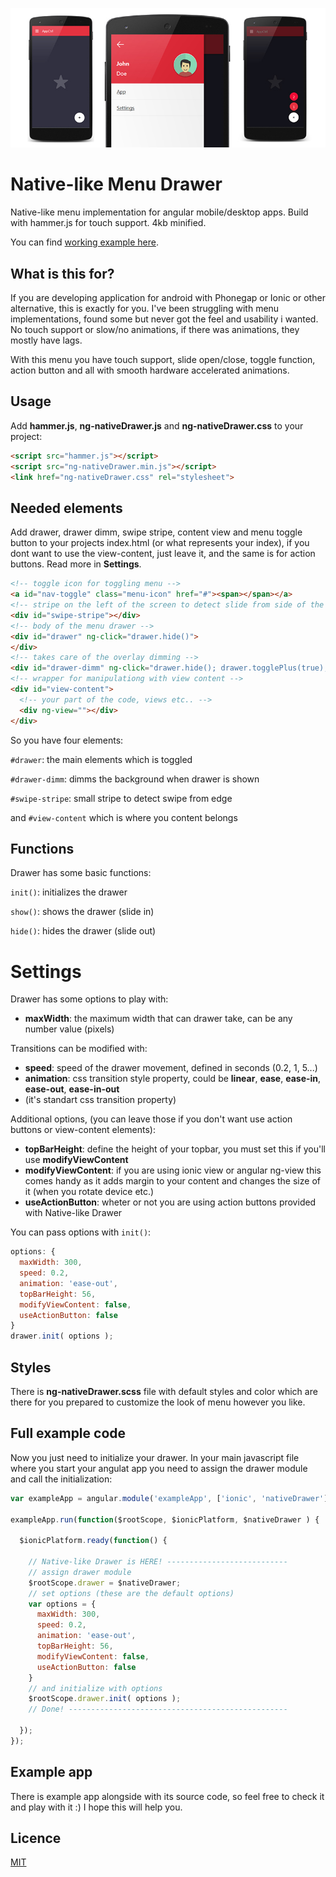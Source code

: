 ![Native-like menu Drawer](title_image.jpg)
# Native-like Menu Drawer
Native-like menu implementation for angular mobile/desktop apps.
Build with hammer.js for touch support. 4kb minified.

You can find [working example here](http://nlmd.vincurekf.cz).

## What is this for?
If you are developing application for android with Phonegap or Ionic or other alternative,
this is exactly for you. 
I've been struggling with menu implementations, found some but never got the feel and usability i wanted. No touch support or slow/no animations, if there was animations, they mostly have lags.

With this menu you have touch support, slide open/close, toggle function, action button and all with smooth hardware accelerated animations.

## Usage
Add **hammer.js**, **ng-nativeDrawer.js** and **ng-nativeDrawer.css** to your project:
```html
<script src="hammer.js"></script>
<script src="ng-nativeDrawer.min.js"></script>
<link href="ng-nativeDrawer.css" rel="stylesheet">
```

## Needed elements
Add drawer, drawer dimm, swipe stripe, content view and menu toggle button to your projects index.html (or what represents your index),
if you dont want to use the view-content, just leave it, and the same is for action buttons. Read more in **Settings**.
```html
<!-- toggle icon for toggling menu -->
<a id="nav-toggle" class="menu-icon" href="#"><span></span></a>
<!-- stripe on the left of the screen to detect slide from side of the screen -->
<div id="swipe-stripe"></div>
<!-- body of the menu drawer -->
<div id="drawer" ng-click="drawer.hide()">
</div>
<!-- takes care of the overlay dimming -->
<div id="drawer-dimm" ng-click="drawer.hide(); drawer.togglePlus(true);"></div>
<!-- wrapper for manipulationg with view content -->
<div id="view-content">
  <!-- your part of the code, views etc.. -->
  <div ng-view=""></div>
</div>
```
So you have four elements:

```#drawer```: the main elements which is toggled

```#drawer-dimm```: dimms the background when drawer is shown

```#swipe-stripe```: small stripe to detect swipe from edge

and ```#view-content``` which is where you content belongs

## Functions
Drawer has some basic functions:

```init()```: initializes the drawer

```show()```: shows the drawer (slide in)

```hide()```: hides the drawer (slide out)

# Settings
Drawer has some options to play with:
- **maxWidth**: the maximum width that can drawer take, can be any number value (pixels)

Transitions can be modified with:
- **speed**: speed of the drawer movement, defined in seconds (0.2, 1, 5...)
- **animation**: css transition style property, could be **linear**, **ease**, **ease-in**, **ease-out**, **ease-in-out**
- (it's standart css transition property)

Additional options, (you can leave those if you don't want use action buttons or view-content elements):
- **topBarHeight**: define the height of your topbar, you must set this if you'll use **modifyViewContent**
- **modifyViewContent**: if you are using ionic view or angular ng-view this comes handy as it adds margin to your content and changes the size of it (when you rotate device etc.)
- **useActionButton**: wheter or not you are using action buttons provided with Native-like Drawer

You can pass options with ```init()```:
```js
options: {
  maxWidth: 300,
  speed: 0.2,
  animation: 'ease-out',
  topBarHeight: 56,
  modifyViewContent: false,
  useActionButton: false
}
drawer.init( options );
```

## Styles
There is **ng-nativeDrawer.scss** file with default styles and color which are there for you prepared to customize the look of menu however you like.

## Full example code
Now you just need to initialize your drawer. In your main javascript file where you start your angulat app you need to assign the drawer module and call the initialization:
```js
var exampleApp = angular.module('exampleApp', ['ionic', 'nativeDrawer']);

exampleApp.run(function($rootScope, $ionicPlatform, $nativeDrawer ) {

  $ionicPlatform.ready(function() {

    // Native-like Drawer is HERE! ---------------------------
    // assign drawer module
    $rootScope.drawer = $nativeDrawer;
    // set options (these are the default options)
    var options = {
      maxWidth: 300,
      speed: 0.2,
      animation: 'ease-out',
      topBarHeight: 56,
      modifyViewContent: false,
      useActionButton: false
    }
    // and initialize with options
    $rootScope.drawer.init( options );
    // Done! -------------------------------------------------

  });
});
```
## Example app
There is example app alongside with its source code, so feel free to check it and play with it :)
I hope this will help you.

## Licence
[MIT](http://choosealicense.com/licenses/mit/)
